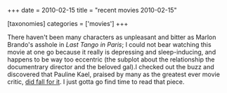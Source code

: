 +++
date = 2010-02-15
title = "recent movies 2010-02-15"

[taxonomies]
categories = ['movies']
+++

There haven't been many characters as unpleasant and bitter as Marlon
Brando's asshole in *Last Tango in Paris*; I could not bear watching
this movie at one go because it really is depressing and sleep-inducing,
and happens to be way too eccentric (the subplot about the relationship
the documentrary director and the beloved gal).I checked out the buzz
and discovered that Pauline Kael, praised by many as the greatest ever
movie critic, [did fall for it]. I just gotta go find time to read that
piece.

  [did fall for it]: http://www.nybooks.com/articles/archives/1995/mar/23/finding-it-at-the-movies/
